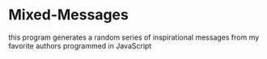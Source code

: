 # Mixed-Messages
this program generates a random series of inspirational messages from my favorite authors
programmed in JavaScript
